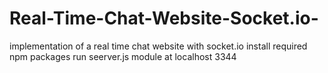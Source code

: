 # Real-Time-Chat-Website-Socket.io-
implementation of a real time chat website with socket.io
install required npm packages
run seerver.js module at localhost 3344
